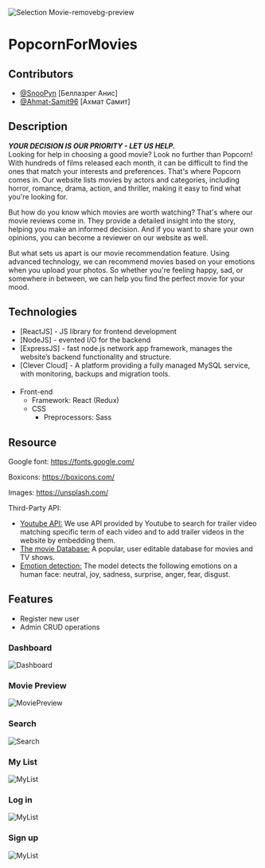 ![Selection Movie-removebg-preview](https://github.com/SnooPyn/SelectionMovie/blob/main/Image/logo_width.png)
# PopcornForMovies
## Contributors

- [@SnooPyn](https://github.com/SnooPyn) [Беллазрег Анис]
- [@Ahmat-Samit96](https://github.com/Ahmat-Samit96) [Ахмат Самит]
## Description
***YOUR DECISION IS OUR PRIORITY - LET US HELP. <br/>***
Looking for help in choosing a good movie? Look no further than Popcorn! With hundreds of films released each month, it can be difficult to find the ones that match your interests and preferences. That's where Popcorn comes in. Our website lists movies by actors and categories, including horror, romance, drama, action, and thriller, making it easy to find what you're looking for.

But how do you know which movies are worth watching? That's where our movie reviews come in. They provide a detailed insight into the story, helping you make an informed decision. And if you want to share your own opinions, you can become a reviewer on our website as well.

But what sets us apart is our movie recommendation feature. Using advanced technology, we can recommend movies based on your emotions when you upload your photos. So whether you're feeling happy, sad, or somewhere in between, we can help you find the perfect movie for your mood.
## Technologies

- [ReactJS] - JS library for frontend development
- [NodeJS] - evented I/O for the backend
- [ExpressJS] - fast node.js network app framework, manages the website’s backend functionality and structure.
- [Clever Cloud] - A platform providing a fully managed MySQL service, with monitoring, backups and migration tools.

####
- Front-end
  - Framework: React (Redux)
  - CSS 
    - Preprocessors: Sass

## Resource
Google font: https://fonts.google.com/

Boxicons: https://boxicons.com/

Images: https://unsplash.com/

Third-Party API: 

- [Youtube API:](https://developers.google.com/youtube/v3/docs) We use API provided by Youtube to search for trailer video matching specific term of each video and to add trailer videos in the website by embedding them.
- [The movie Database:](https://developers.themoviedb.org/3) A popular, user editable database for movies and TV shows.
- [Emotion detection:](https://rapidapi.com/smartclick-smartclick-default/api/emotion-detection2) The model detects the following emotions on a human face: neutral, joy, sadness, surprise, anger, fear, disgust.

## Features

- Register new user
- Admin CRUD operations

### Dashboard
![Dashboard](https://github.com/SnooPyn/SelectionMovie/blob/main/Image/Dashboard.jpg?raw=true)
### Movie Preview
![MoviePreview](https://github.com/SnooPyn/SelectionMovie/blob/main/Image/MoviePreview.jpg?raw=true)
### Search
![Search](https://github.com/SnooPyn/SelectionMovie/blob/main/Image/Search.jpg?raw=true)
### My List
![MyList](https://github.com/SnooPyn/SelectionMovie/blob/main/Image/MyList.jpg)
### Log in
![MyList](https://github.com/SnooPyn/SelectionMovie/blob/main/Image/Login.png)
### Sign up
![MyList](https://github.com/SnooPyn/SelectionMovie/blob/main/Image/SignUp.png)
